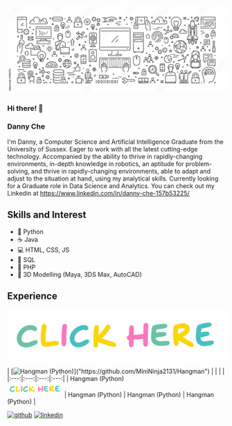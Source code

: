 ![Computer Science and Artificial Intelligence graduate](https://github.com/MiniNinja2131/MiniNinja2131/blob/master/computerScienceBanner.jpg)

### Hi there! 👋 
### Danny Che
I'm Danny, a Computer Science and Artificial Intelligence Graduate from the University of Sussex. Eager to work with all the latest cutting-edge technology. Accompanied by the ability to thrive in rapidly-changing environments, in-depth knowledge in robotics, an aptitude for problem-solving, and thrive in rapidly-changing environments, able to adapt and adjust to the situation at hand, using my analytical skills. Currently looking for a Graduate role in Data Science and Analytics. You can check out my Linkedin at https://www.linkedin.com/in/danny-che-157b53225/

## Skills and Interest
* 🐍 Python
* ☕ Java
* 💻 HTML, CSS, JS
* 📰 SQL
* 📄 PHP
* 💠 3D Modelling (Maya, 3DS Max, AutoCAD)


## Experience
[![name](https://github.com/MiniNinja2131/MiniNinja2131/blob/master/clickHere.gif)](https://github.com/MiniNinja2131/Hangman)
| [![Hangman (Python)]("https://github.com/MiniNinja2131/MiniNinja2131/blob/master/clickHere.gif")]("https://github.com/MiniNinja2131/Hangman") |   |   |   |
|:---:|:---:|:---:|:---:|
| Hangman (Python) </br> <img src = "https://github.com/MiniNinja2131/MiniNinja2131/blob/master/clickHere.gif" width ="128" /> | Hangman (Python) | Hangman (Python) | Hangman (Python) |



[<img src='https://cdn.jsdelivr.net/npm/simple-icons@3.0.1/icons/github.svg' alt='github' height='40'>](https://github.com/MiniNinja2131)  [<img src='https://cdn.jsdelivr.net/npm/simple-icons@3.0.1/icons/linkedin.svg' alt='linkedin' height='40'>](https://www.linkedin.com/in/https://www.linkedin.com/in/danny-che-157b53225//)  

